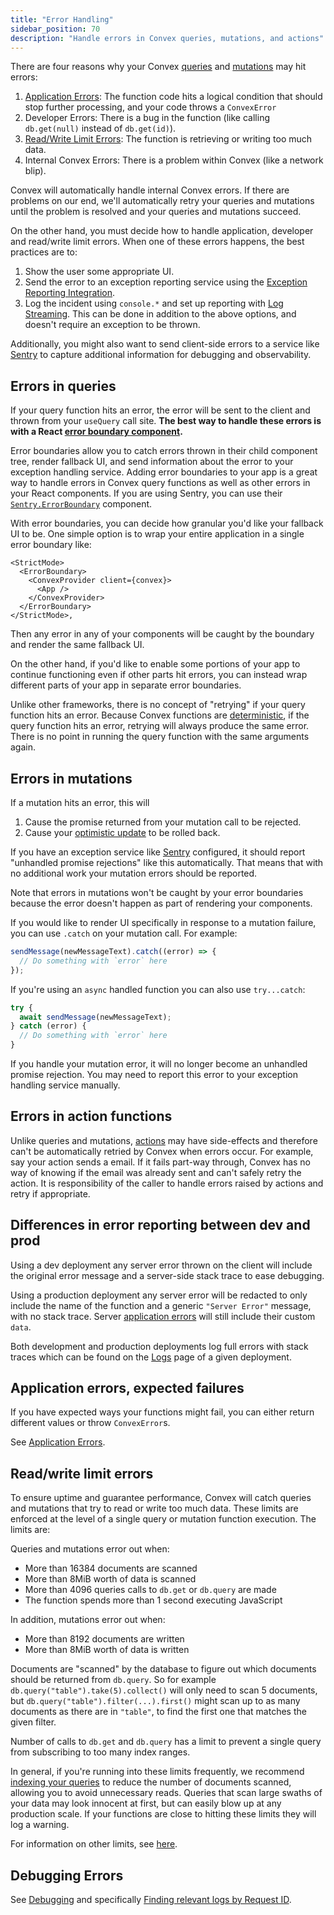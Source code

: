 ```yaml
---
title: "Error Handling"
sidebar_position: 70
description: "Handle errors in Convex queries, mutations, and actions"
---
```


There are four reasons why your Convex [queries](/functions/query-functions.mdx)
and [mutations](/functions/mutation-functions.mdx) may hit errors:

1. [Application Errors](#application-errors-expected-failures): The function
   code hits a logical condition that should stop further processing, and your
   code throws a `ConvexError`
1. Developer Errors: There is a bug in the function (like calling `db.get(null)`
   instead of `db.get(id)`).
1. [Read/Write Limit Errors](#readwrite-limit-errors): The function is
   retrieving or writing too much data.
1. Internal Convex Errors: There is a problem within Convex (like a network
   blip).

Convex will automatically handle internal Convex errors. If there are problems
on our end, we'll automatically retry your queries and mutations until the
problem is resolved and your queries and mutations succeed.

On the other hand, you must decide how to handle application, developer and
read/write limit errors. When one of these errors happens, the best practices
are to:

1. Show the user some appropriate UI.
2. Send the error to an exception reporting service using the
   [Exception Reporting Integration](/production/integrations/exception-reporting).
3. Log the incident using `console.*` and set up reporting with
   [Log Streaming](/production/integrations/log-streams/log-streams.mdx). This
   can be done in addition to the above options, and doesn't require an
   exception to be thrown.

Additionally, you might also want to send client-side errors to a service like
[Sentry](https://sentry.io) to capture additional information for debugging and
observability.

## Errors in queries

If your query function hits an error, the error will be sent to the client and
thrown from your `useQuery` call site. **The best way to handle these errors is
with a React
[error boundary component](https://reactjs.org/docs/error-boundaries.html).**

Error boundaries allow you to catch errors thrown in their child component tree,
render fallback UI, and send information about the error to your exception
handling service. Adding error boundaries to your app is a great way to handle
errors in Convex query functions as well as other errors in your React
components. If you are using Sentry, you can use their
[`Sentry.ErrorBoundary`](https://docs.sentry.io/platforms/javascript/guides/react/components/errorboundary/)
component.

With error boundaries, you can decide how granular you'd like your fallback UI
to be. One simple option is to wrap your entire application in a single error
boundary like:

```tsx
<StrictMode>
  <ErrorBoundary>
    <ConvexProvider client={convex}>
      <App />
    </ConvexProvider>
  </ErrorBoundary>
</StrictMode>,
```

Then any error in any of your components will be caught by the boundary and
render the same fallback UI.

On the other hand, if you'd like to enable some portions of your app to continue
functioning even if other parts hit errors, you can instead wrap different parts
of your app in separate error boundaries.

<Admonition type="note" title="Retrying">

Unlike other frameworks, there is no concept of "retrying" if your query
function hits an error. Because Convex functions are
[deterministic](/functions/query-functions.mdx#caching--reactivity--consistency),
if the query function hits an error, retrying will always produce the same
error. There is no point in running the query function with the same arguments
again.

</Admonition>

## Errors in mutations

If a mutation hits an error, this will

1. Cause the promise returned from your mutation call to be rejected.
2. Cause your [optimistic update](/client/react/optimistic-updates.mdx) to be
   rolled back.

If you have an exception service like [Sentry](https://sentry.io/) configured,
it should report "unhandled promise rejections" like this automatically. That
means that with no additional work your mutation errors should be reported.

Note that errors in mutations won't be caught by your error boundaries because
the error doesn't happen as part of rendering your components.

If you would like to render UI specifically in response to a mutation failure,
you can use `.catch` on your mutation call. For example:

```javascript
sendMessage(newMessageText).catch((error) => {
  // Do something with `error` here
});
```

If you're using an `async` handled function you can also use `try...catch`:

```javascript
try {
  await sendMessage(newMessageText);
} catch (error) {
  // Do something with `error` here
}
```

<Admonition type="caution" title="Reporting caught errors">

If you handle your mutation error, it will no longer become an unhandled promise
rejection. You may need to report this error to your exception handling service
manually.

</Admonition>

## Errors in action functions

Unlike queries and mutations, [actions](//docs/functions/actions.mdx) may have
side-effects and therefore can't be automatically retried by Convex when errors
occur. For example, say your action sends a email. If it fails part-way through,
Convex has no way of knowing if the email was already sent and can't safely
retry the action. It is responsibility of the caller to handle errors raised by
actions and retry if appropriate.

## Differences in error reporting between dev and prod

Using a dev deployment any server error thrown on the client will include the
original error message and a server-side stack trace to ease debugging.

Using a production deployment any server error will be redacted to only include
the name of the function and a generic `"Server Error"` message, with no stack
trace. Server
[application errors](/functions/error-handling/application-errors.mdx) will
still include their custom `data`.

Both development and production deployments log full errors with stack traces
which can be found on the [Logs](/dashboard/deployments/logs.md) page of a given
deployment.

## Application errors, expected failures

If you have expected ways your functions might fail, you can either return
different values or throw `ConvexError`s.

See [Application Errors](/functions/error-handling/application-errors.mdx).

## Read/write limit errors

To ensure uptime and guarantee performance, Convex will catch queries and
mutations that try to read or write too much data. These limits are enforced at
the level of a single query or mutation function execution. The limits are:

Queries and mutations error out when:

- More than 16384 documents are scanned
- More than 8MiB worth of data is scanned
- More than 4096 queries calls to `db.get` or `db.query` are made
- The function spends more than 1 second executing JavaScript

In addition, mutations error out when:

- More than 8192 documents are written
- More than 8MiB worth of data is written

Documents are "scanned" by the database to figure out which documents should be
returned from `db.query`. So for example `db.query("table").take(5).collect()`
will only need to scan 5 documents, but `db.query("table").filter(...).first()`
might scan up to as many documents as there are in `"table"`, to find the first
one that matches the given filter.

Number of calls to `db.get` and `db.query` has a limit to prevent a single query
from subscribing to too many index ranges.

In general, if you're running into these limits frequently, we recommend
[indexing your queries](/database/reading-data/indexes/indexes.md) to reduce the
number of documents scanned, allowing you to avoid unnecessary reads. Queries
that scan large swaths of your data may look innocent at first, but can easily
blow up at any production scale. If your functions are close to hitting these
limits they will log a warning.

For information on other limits, see [here](/production/state/limits.mdx).

## Debugging Errors

See [Debugging](/functions/debugging.mdx) and specifically
[Finding relevant logs by Request ID](/functions/debugging.mdx#finding-relevant-logs-by-request-id).
